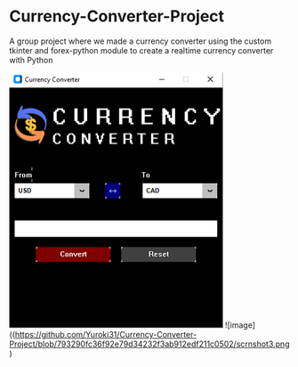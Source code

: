 # Currency-Converter-Project
A group project where we made a currency converter using the custom tkinter and forex-python module to create a realtime currency converter with Python

![image](https://github.com/Yuroki31/Currency-Converter-Project/blob/793290fc36f92e79d34232f3ab912edf211c0502/scrnshot2.png)
![image]((https://github.com/Yuroki31/Currency-Converter-Project/blob/793290fc36f92e79d34232f3ab912edf211c0502/scrnshot3.png)

